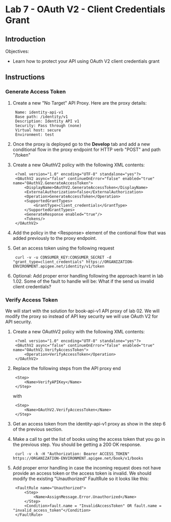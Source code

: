 # Lab 7 - OAuth V2 - Client Credentials Grant

## Introduction

Objectives:

* Learn how to protect your API using OAuth V2 client credentials grant

## Instructions

### Generate Access Token

1. Create a new "No Target" API Proxy. Here are the proxy details:

        Name: identity-api-v1
        Base path: /identity/v1
        Description: Identity API v1
        Security: Pass through (none)
        Virtual host: secure
        Environment: test

3. Once the proxy is deployed go to the **Develop** tab and add a new conditional flow in the proxy endpoint for HTTP verb "POST" and path "/token"

3. Create a new OAuthV2 policy with the following XML contents:

        <?xml version="1.0" encoding="UTF-8" standalone="yes"?>
        <OAuthV2 async="false" continueOnError="false" enabled="true" name="OAuthV2.GenerateAccessToken">
            <DisplayName>OAuthV2.GenerateAccessToken</DisplayName>
            <ExternalAuthorization>false</ExternalAuthorization>
            <Operation>GenerateAccessToken</Operation>
            <SupportedGrantTypes>
                <GrantType>client_credentials</GrantType>
            </SupportedGrantTypes>
            <GenerateResponse enabled="true"/>
            <Tokens/>
        </OAuthV2>

4. Add the policy in the &lt;Response&gt; element of the contional flow that was added previously to the proxy endpoint.

5. Get an access token using the following request

        curl -v -u CONSUMER_KEY:CONSUMER_SECRET -d "grant_type=client_credentials" https://ORGANIZATION-ENVIRONMENT.apigee.net/identity/v1/token

6. Optional: Add proper error handling following the approach learnt in lab 1.02. Some of the fault to handle will be: What if the send us invalid client credentials?

### Verify Access Token

We will start with the solution for book-api-v1 API proxy of lab 02. We will modify the proxy so instead of API key security we will use OAuth V2 for API security.

1. Create a new OAuthV2 policy with the following XML contents:

        <?xml version="1.0" encoding="UTF-8" standalone="yes"?>
        <OAuthV2 async="false" continueOnError="false" enabled="true" name="OAuthV2.VerifyAccessToken">
            <Operation>VerifyAccessToken</Operation>
        </OAuthV2>

2. Replace the following steps from the API proxy end

        <Step>
            <Name>VerifyAPIKey</Name>
        </Step>

    with

        <Step>
            <Name>OAuthV2.VerifyAccessToken</Name>
        </Step>

3. Get an access token from the identity-api-v1 proxy as show in the step 6 of the previous section.

4. Make a call to get the list of books using the access token that you go in the previous step. You should be getting a 200 OK response.

        curl -v -k -H "Authorization: Bearer ACCESS_TOKEN" https://ORGANIZATION-ENVIRONMENT.apigee.net/book/v1/books

5. Add proper error handling in case the incoming request does not have provide an access token or the access token is invalid. We should modify the existing "Unauthorized" FaultRule so it looks like this:

        <FaultRule name="Unauthorized">
            <Step>
                <Name>AssignMessage.Error.Unauthorized</Name>
            </Step>
            <Condition>fault.name = "InvalidAccessToken" OR fault.name = "invalid_access_token"</Condition>
        </FaultRule>
